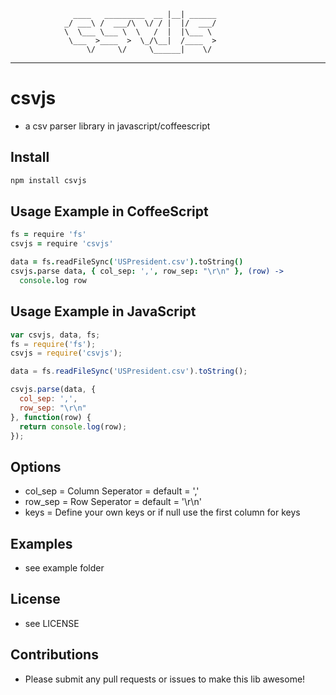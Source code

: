                   ____   _________  __ |__| ______    
                _/ ___\ /  ___/\  \/ / |  |/  ___/     
                \  \___ \___ \  \   /  |  |\___ \       
                 \___  >____  >  \_/\__|  /____  >      
                     \/     \/     \______|    \/     
    
---

# csvjs 

- a csv parser library in javascript/coffeescript

## Install

``` bash
npm install csvjs

```

## Usage Example in CoffeeScript

``` coffeescript
fs = require 'fs'
csvjs = require 'csvjs'

data = fs.readFileSync('USPresident.csv').toString()
csvjs.parse data, { col_sep: ',', row_sep: "\r\n" }, (row) -> 
  console.log row

```

## Usage Example in JavaScript

``` javascript
var csvjs, data, fs;
fs = require('fs');
csvjs = require('csvjs');

data = fs.readFileSync('USPresident.csv').toString();

csvjs.parse(data, {
  col_sep: ',',
  row_sep: "\r\n"
}, function(row) {
  return console.log(row);
});

```

## Options

* col_sep = Column Seperator = default = ','
* row_sep = Row Seperator = default = '\r\n'
* keys = Define your own keys or if null use the first column for keys

## Examples

* see example folder

## License

* see LICENSE

## Contributions

* Please submit any pull requests or issues to make this lib awesome!
